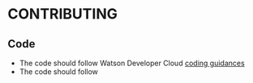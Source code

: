 # CONTRIBUTING

## Code

* The code should follow Watson Developer Cloud [coding guidances](https://github.com/watson-developer-cloud/api-guidelines)
* The code should follow
